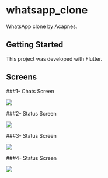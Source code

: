# whatsapp_clone

WhatsApp clone by Acapnes.

## Getting Started

This project was developed with Flutter.

## Screens
###1- Chats Screen

![](assets/readme/chats.png)

###2- Status Screen

![](assets/readme/status.png)

###3- Status Screen

![](assets/readme/calls.png)

###4- Status Screen

![](assets/readme/photo.png)


